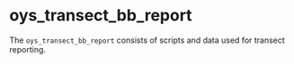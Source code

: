 # oys_transect_bb_report
The `oys_transect_bb_report` consists of scripts and data used for transect reporting.  
